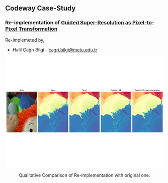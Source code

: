 
## Codeway Case-Study

### Re-implementation of [Guided Super-Resolution as Pixel-to-Pixel Transformation](https://arxiv.org/abs/1904.01501)
Re-implemeted by,
* Halil Çağrı Bilgi - cagri.bilgi@metu.edu.tr

<p align="center"><img src="figure/Figure.png" alt="Model" style="height: 350px; width:600px;"/></p>
<p align="center">Qualitative Comparison of Re-implementation with original one.</p>